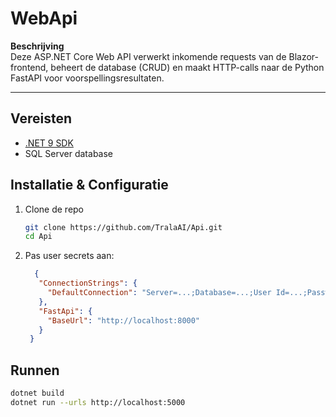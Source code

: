 # WebApi

**Beschrijving**  
Deze ASP.NET Core Web API verwerkt inkomende requests van de Blazor-frontend, beheert de database (CRUD) en maakt HTTP-calls naar de Python FastAPI voor voorspellingsresultaten.

---

## Vereisten
- [.NET 9 SDK](https://dotnet.microsoft.com/download)
- SQL Server database

## Installatie & Configuratie
1. Clone de repo  
   ```bash
   git clone https://github.com/TralaAI/Api.git
   cd Api
   ```
2. Pas user secrets aan:
   ```json
     {
      "ConnectionStrings": {
        "DefaultConnection": "Server=...;Database=...;User Id=...;Password=..."
      },
      "FastApi": {
        "BaseUrl": "http://localhost:8000"
      }
    }
   ```

## Runnen
   ```bash
dotnet build
dotnet run --urls http://localhost:5000

   ```
